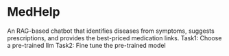 # MedHelp
An RAG-based chatbot that identifies diseases from symptoms, suggests prescriptions, and provides the best-priced medication links.
Task1: Choose a pre-trained llm
Task2: Fine tune the pre-trained model